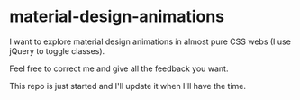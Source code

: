 # material-design-animations

I want to explore material design animations in almost pure CSS webs (I use jQuery to toggle classes). 

Feel free to correct me and give all the feedback you want.

This repo is just started and I'll update it when I'll have the time.

